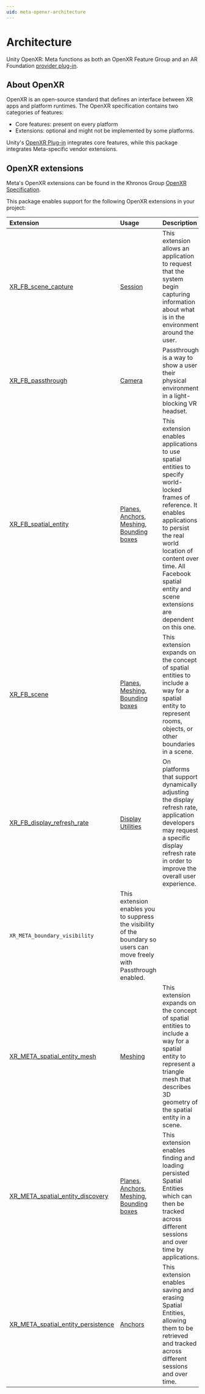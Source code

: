 ```yaml
---
uid: meta-openxr-architecture
---
```

# Architecture

Unity OpenXR: Meta functions as both an OpenXR Feature Group and an AR Foundation [provider plug-in](https://docs.unity3d.com/Packages/com.unity.xr.arfoundation@6.0?subfolder=/manual/architecture/subsystems.html).

## About OpenXR

OpenXR is an open-source standard that defines an interface between XR apps and platform runtimes. The OpenXR specification contains two categories of features:

* Core features: present on every platform
* Extensions: optional and might not be implemented by some platforms.

Unity's [OpenXR Plug-in](https://docs.unity3d.com/Packages/com.unity.xr.openxr@1.9) integrates core features, while this package integrates Meta-specific vendor extensions.

## OpenXR extensions

Meta's OpenXR extensions can be found in the Khronos Group [OpenXR Specification](https://registry.khronos.org/OpenXR/specs/1.0/html/xrspec.html).

This package enables support for the following OpenXR extensions in your project:

| Extension | Usage | Description |
| :-------- | :---- | :---------- |
| [XR_FB_scene_capture](https://registry.khronos.org/OpenXR/specs/1.0/html/xrspec.html#XR_FB_scene_capture) | [Session](xref:meta-openxr-session) | This extension allows an application to request that the system begin capturing information about what is in the environment around the user. |
| [XR_FB_passthrough](https://registry.khronos.org/OpenXR/specs/1.0/html/xrspec.html#XR_FB_passthrough) | [Camera](xref:meta-openxr-camera) | Passthrough is a way to show a user their physical environment in a light-blocking VR headset. |
| [XR_FB_spatial_entity](https://registry.khronos.org/OpenXR/specs/1.0/html/xrspec.html#XR_FB_spatial_entity) | [Planes](xref:meta-openxr-planes), [Anchors](xref:meta-openxr-anchors), [Meshing](xref:meta-openxr-meshing), [Bounding boxes](xref:meta-openxr-bounding-boxes) | This extension enables applications to use spatial entities to specify world-locked frames of reference. It enables applications to persist the real world location of content over time. All Facebook spatial entity and scene extensions are dependent on this one. |
| [XR_FB_scene](https://registry.khronos.org/OpenXR/specs/1.0/html/xrspec.html#XR_FB_scene) | [Planes](xref:meta-openxr-planes), [Meshing](xref:meta-openxr-meshing), [Bounding boxes](xref:meta-openxr-bounding-boxes) | This extension expands on the concept of spatial entities to include a way for a spatial entity to represent rooms, objects, or other boundaries in a scene. |
| [XR_FB_display_refresh_rate](https://registry.khronos.org/OpenXR/specs/1.0/html/xrspec.html#XR_FB_display_refresh_rate) | [Display Utilities](xref:meta-openxr-display-utilities) | On platforms that support dynamically adjusting the display refresh rate, application developers may request a specific display refresh rate in order to improve the overall user experience. |
| `XR_META_boundary_visibility` | This extension enables you to suppress the visibility of the boundary so users can move freely with Passthrough enabled. |
| [XR_META_spatial_entity_mesh](https://registry.khronos.org/OpenXR/specs/1.0/html/xrspec.html#XR_META_spatial_entity_mesh) | [Meshing](xref:meta-openxr-meshing) | This extension expands on the concept of spatial entities to include a way for a spatial entity to represent a triangle mesh that describes 3D geometry of the spatial entity in a scene. |
| [XR_META_spatial_entity_discovery](https://developer.oculus.com/documentation/native/android/openxr-spatial-anchors-api-ref/) | [Planes](xref:meta-openxr-planes), [Anchors](xref:meta-openxr-anchors), [Meshing](xref:meta-openxr-meshing), [Bounding boxes](xref:meta-openxr-bounding-boxes) | This extension enables finding and loading persisted Spatial Entities which can then be tracked across different sessions and over time by applications. |
| [XR_META_spatial_entity_persistence](https://developer.oculus.com/documentation/native/android/openxr-spatial-anchors-api-ref/) | [Anchors](xref:meta-openxr-anchors) | This extension enables saving and erasing Spatial Entities, allowing them to be retrieved and tracked across different sessions and over time. |
